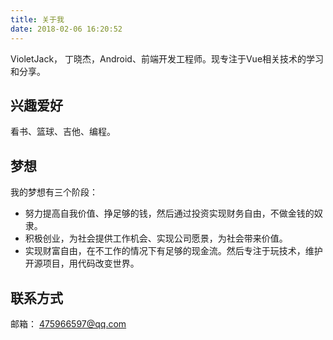 ```yaml
---
title: 关于我
date: 2018-02-06 16:20:52
---
```


VioletJack， 丁晓杰，Android、前端开发工程师。现专注于Vue相关技术的学习和分享。

## 兴趣爱好

看书、篮球、吉他、编程。

## 梦想

我的梦想有三个阶段：

* 努力提高自我价值、挣足够的钱，然后通过投资实现财务自由，不做金钱的奴隶。
* 积极创业，为社会提供工作机会、实现公司愿景，为社会带来价值。
* 实现财富自由，在不工作的情况下有足够的现金流。然后专注于玩技术，维护开源项目，用代码改变世界。

## 联系方式

邮箱： [475966597@qq.com](475966597@qq.com)
